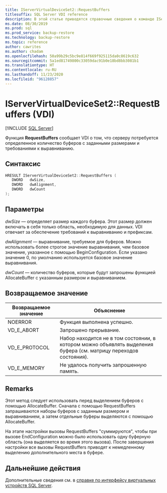 ```yaml
---
title: IServerVirtualDeviceSet2::RequestBuffers
titlesuffix: SQL Server VDI reference
description: В этой статье приводятся справочные сведения о команде IServerVirtualDeviceSet2::RequestBuffers.
ms.date: 08/30/2019
ms.prod: sql
ms.prod_service: backup-restore
ms.technology: backup-restore
ms.topic: reference
author: cawrites
ms.author: chadam
ms.openlocfilehash: 50a99b29c5bc9e814f669f925115da0c8619c632
ms.sourcegitcommit: 5a1ed81749800c33059dac91b0e18bd8bb3081b1
ms.translationtype: HT
ms.contentlocale: ru-RU
ms.lasthandoff: 11/23/2020
ms.locfileid: "96128857"
---
```

# <a name="iservervirtualdeviceset2requestbuffers-vdi"></a>IServerVirtualDeviceSet2::RequestBuffers (VDI)

[!INCLUDE [SQL Server](../../../includes/applies-to-version/sqlserver.md)]

Функция **RequestBuffers** сообщает VDI о том, что серверу потребуется определенное количество буферов с заданными размерами и требованиями к выравниванию.

## <a name="syntax"></a>Синтаксис

```c
HRESULT IServerVirtualDeviceSet2::RequestBuffers (
   DWORD   dwSize,
   DWORD   dwAlignment,
   DWORD   dwCount
);
```

## <a name="parameters"></a>Параметры

*dwSize* — определяет размер каждого буфера. Этот размер должен включать в себя только область, необходимую для данных. VDI отвечает за обеспечение требований к выравниванию и префиксам.

*dwAlignment* — выравнивание, требуемое для буферов. Можно использовать более строгое значение выравнивания, чем базовое значение, указанное с помощью BeginConfiguration. Если указано значение 0, по умолчанию используется базовое значение выравнивания.

*dwCount* — количество буферов, которые будут запрошены функцией AllocateBuffer с указанным размером и выравниванием.

## <a name="return-value"></a>Возвращаемое значение

|Возвращаемое значение | Объяснение |
|---|---|
| NOERROR | Функция выполнена успешно. |
| VD_E_ABORT | Запрошено прерывание. |
| VD_E_PROTOCOL | Набор находится не в том состоянии, в котором можно объявлять выделения буфера (см. матрицу переходов состояния). |
| VD_E_MEMORY | Не удалось получить запрошенную память. |

## <a name="remarks"></a>Remarks

Этот метод следует использовать перед выделением буферов с помощью AllocateBuffer. Сначала с помощью RequestBuffers запрашиваются наборы буферов с заданным размером и выравниванием, а затем отдельные буферы выделяются с помощью AllocateBuffer.

На этапе настройки вызовы RequestBuffers "суммируются", чтобы при вызове EndConfiguration можно было использовать одну буферную область (она выделяется во время этого вызова). После завершения настройки все вызовы RequestBuffers приводят к немедленному выделению дополнительного места в буфере.

## <a name="next-steps"></a>Дальнейшие действия

Дополнительные сведения см. в [справке по интерфейсу виртуальных устройств SQL Server](reference-virtual-device-interface.md).